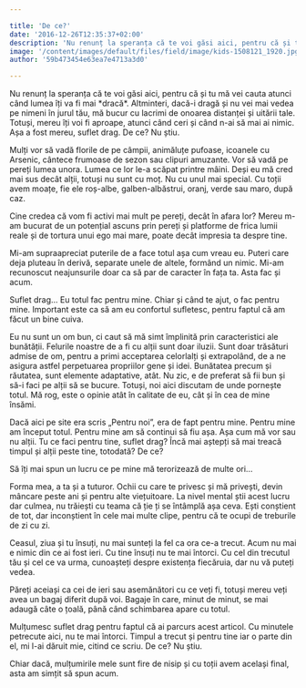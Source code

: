 ```yaml
---

title: 'De ce?'
date: '2016-12-26T12:35:37+02:00'
description: 'Nu renunț la speranța că te voi găsi aici, pentru că și tu mă vei cauta atuncicând lumea îți va fi mai *dracă*. Altminteri, dacă-i dragă și nu vei mai vedeape nimeni în jurul tău, mă bucur cu lacrimi '
image: '/content/images/default/files/field/image/kids-1508121_1920.jpg'
author: '59b473454e63ea7e4713a3d0'

---
```

<div class="kg-card-markdown"><p>Nu renunț la speranța că te voi găsi aici, pentru că și tu mă vei cauta atunci când lumea îți va fi mai *dracă*. Altminteri, dacă-i dragă și nu vei mai vedea pe nimeni în jurul tău, mă bucur cu lacrimi de onoarea distanței și uitării tale. Totuși, mereu îți voi fi aproape, atunci când ceri și când n-ai să mai ai nimic. Așa a fost mereu, suflet drag. De ce? Nu știu.</p>
<p dir="ltr">Mulți vor să vadă florile de pe câmpii, animăluțe pufoase, icoanele cu Arsenic, cântece frumoase de sezon sau clipuri amuzante. Vor să vadă pe pereți lumea unora. Lumea ce lor le-a scăpat printre mâini. Deși eu mă cred mai sus decât alții, totuși nu sunt cu moț. Nu cu unul mai special. Cu toții avem moațe, fie ele roș-albe, galben-albăstrui, oranj, verde sau maro, după caz.</p>
<p dir="ltr">Cine credea că vom fi activi mai mult pe pereți, decât în afara lor?  Mereu m-am bucurat de un potențial ascuns prin pereți și platforme de frica lumii reale și de tortura unui ego mai mare, poate decât impresia ta despre tine.   </p>
<p dir="ltr">Mi-am supraapreciat puterile de a face totul așa cum vreau eu. Puteri care deja pluteau în derivă, separate unele de altele, formând un nimic. Mi-am recunoscut neajunsurile doar ca să par de caracter în fața ta. Asta fac și acum.  </p>
<p dir="ltr">Suflet drag… Eu totul fac pentru mine. Chiar și când te ajut, o fac pentru mine. Important este ca să am eu confortul sufletesc, pentru faptul că am făcut un bine cuiva.  </p>
<p dir="ltr">Eu nu sunt un om bun, ci caut să mă simt împlinită prin caracteristici ale bunătății. Felurile noastre de a fi cu alții sunt doar iluzii. Sunt doar trăsături admise de om, pentru a primi acceptarea celorlalți și extrapolând, de a ne asigura astfel perpetuarea propriilor gene și idei. Bunătatea precum și răutatea, sunt elemente adaptative, atât. Nu zic, e de preferat să fii bun și să-i faci pe alții să se bucure. Totuși, noi aici discutam de unde pornește totul. Mă rog, este o opinie atât în calitate de eu, cât și în cea de mine însămi.</p>
<p dir="ltr">Dacă aici pe site era scris „Pentru noi”, era de fapt pentru mine. Pentru mine am început totul. Pentru mine am să continui să fiu așa. Așa cum mă vor sau nu alții. Tu ce faci pentru tine, suflet drag? Încă mai aștepți să mai treacă timpul și alții peste tine, totodată? De ce? </p>
<p dir="ltr">Să îți mai spun un lucru ce pe mine mă terorizează de multe ori…</p>
<p dir="ltr">Forma mea, a ta și a tuturor. Ochii cu care te privesc și mă privești, devin mâncare peste ani și pentru alte viețuitoare. La nivel mental știi acest lucru dar culmea, nu trăiești cu teama că ție ți se întâmplă așa ceva. Ești conștient de tot, dar inconștient în cele mai multe clipe, pentru că te ocupi de treburile de zi cu zi.</p>
<p dir="ltr">Ceasul, ziua și tu însuți, nu mai sunteți la fel ca ora ce-a trecut. Acum nu mai e nimic din ce ai fost ieri. Cu tine însuți nu te mai întorci. Cu cel din trecutul tău și cel ce va urma, cunoașteți despre existența fiecăruia, dar nu vă puteți vedea.</p>
<p dir="ltr">Păreți aceiași ca cei de ieri sau asemănători cu ce veți fi, totuși mereu veți avea un bagaj diferit după voi. Bagaje în care, minut de minut, se mai adaugă câte o țoală, până când schimbarea apare cu totul.</p>
<p>Mulțumesc suflet drag pentru faptul că ai parcurs acest articol. Cu minutele petrecute aici, nu te mai întorci. Timpul a trecut și pentru tine iar o parte din el, mi l-ai dăruit mie, citind ce scriu. De ce? Nu știu.</p>
<p>Chiar dacă, mulțumirile mele sunt fire de nisip și cu toții avem același final, asta am simțit să spun acum.</p>
</div>
